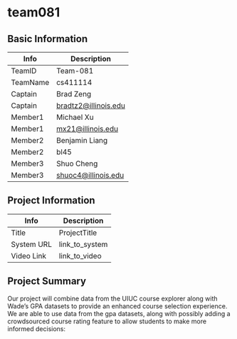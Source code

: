 # team081

## Basic Information

|   Info      |        Description     |
| ----------- | ---------------------- |
| TeamID      |        Team-081        |
| TeamName    |        cs411114        |
| Captain     |        Brad Zeng       |
| Captain     |  bradtz2@illinois.edu  |
| Member1     |       Michael Xu       |
| Member1     |    mx21@illinois.edu   |
| Member2     |      Benjamin Liang    |
| Member2     |         bl45           |
| Member3     |      Shuo Cheng        |
| Member3     |  shuoc4@illinois.edu   |

## Project Information

|   Info      |        Description     |
| ----------- | ---------------------- |
|  Title      |       ProjectTitle     |
| System URL  |      link_to_system    |
| Video Link  |      link_to_video     |

## Project Summary
Our project will combine data from the UIUC course explorer along with Wade’s GPA datasets to provide an enhanced course selection experience. We are able to use data from the gpa datasets, along with possibly adding a crowdsourced course rating feature to allow students to make more informed decisions:
